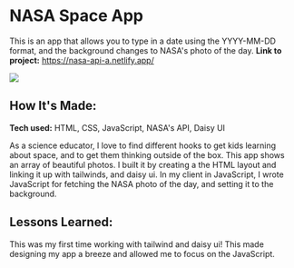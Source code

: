 # NASA Space App 
This is an app that allows you to type in a date using the YYYY-MM-DD format, and the background changes to NASA's photo of the day. 
**Link to project:** https://nasa-api-a.netlify.app/

<img src="img/Screen Shot 2022-09-27 at 6.51.27 PM.png">


## How It's Made:

**Tech used:** HTML, CSS, JavaScript, NASA's API, Daisy UI 

As a science educator, I love to find different hooks to get kids learning about space, and to get them thinking outside of the box. This app shows an array of beautiful photos. I built it by creating a the HTML layout and linking it up with tailwinds, and daisy ui. In my client in JavaScript, I wrote JavaScript for fetching the NASA photo of the day, and setting it to the background. 

<!--## Optimizations
*(optional)*

You don't have to include this section but interviewers *love* that you can not only deliver a final product that looks great but also functions efficiently. Did you write something then refactor it later and the result was 5x faster than the original implementation? Did you cache your assets? Things that you write in this section are **GREAT** to bring up in interviews and you can use this section as reference when studying for technical interviews!-->

## Lessons Learned:

This was my first time working with tailwind and daisy ui! This made designing my app a breeze and allowed me to focus on the JavaScript. 

<!--## Examples:
Take a look at these couple examples that I have in my own portfolio:

**Palettable:** https://github.com/alecortega/palettable-->
